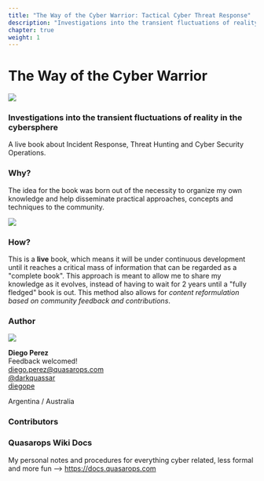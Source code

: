```yaml
---
title: "The Way of the Cyber Warrior: Tactical Cyber Threat Response"
description: "Investigations into the transient fluctuations of reality in the cybersphere. A live book about Incident Response, Threat Hunting and Cyber Security Operations."
chapter: true
weight: 1
---
```


# The Way of the Cyber Warrior

![](https://res.cloudinary.com/dnlarfkn3/image/upload/v1590544467/docs.quasarops.com/cyber-punk-mf_v7j5mi.png)

### Investigations into the transient fluctuations of reality in the cybersphere

A live book about Incident Response, Threat Hunting and Cyber Security Operations.

### <i class="fas fa-book"></i> Why? 

The idea for the book was born out of the necessity to organize my own knowledge and help disseminate practical approaches, concepts and techniques to the community.

![](https://res.cloudinary.com/dnlarfkn3/image/upload/c_scale,w_357/v1590545990/docs.quasarops.com/cyberpunk-mural_zrgqks.png)

### <i class="fas fa-bolt"></i> How?

This is a **live** book, which means it will be under continuous development until it reaches a critical mass of information that can be regarded as a "complete book". This approach is meant to allow me to share my knowledge as it evolves, instead of having to wait for 2 years until a "fully fledged" book is out. This method also allows for *content reformulation based on community feedback and contributions*. 

### Author

![](https://res.cloudinary.com/dnlarfkn3/image/upload/w_1000,ar_16:9,c_fill,g_auto,e_sharpen/v1590545655/docs.quasarops.com/steampunk-goggles_dfzy52.png)

**Diego Perez** <br/>
Feedback welcomed! <br/>
<i class="far fa-envelope"></i> diego.perez@quasarops.com <br/>
<i class="fab fa-twitter"></i> [@darkquassar](https://twitter.com/darkquassar?lang=en) <br/>
<i class="fab fa-linkedin-in"></i> [diegope](https://au.linkedin.com/in/diegope) <br/>

Argentina / Australia <br/>

### Contributors

### Quasarops Wiki Docs

My personal notes and procedures for everything cyber related, less formal and more fun --> https://docs.quasarops.com
